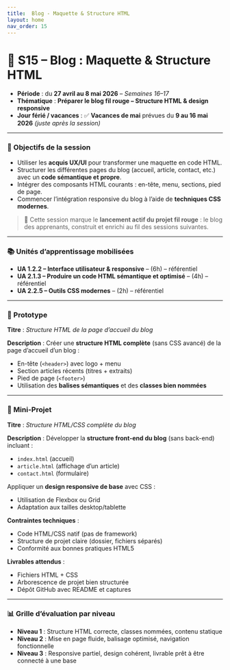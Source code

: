 ```yaml
---
title:  Blog - Maquette & Structure HTML
layout: home
nav_order: 15
---
```


# **📅 S15 – Blog : Maquette & Structure HTML**

- **Période** : du **27 avril au 8 mai 2026** – *Semaines 16–17*
- **Thématique** : **Préparer le blog fil rouge – Structure HTML & design responsive**
- **Jour férié / vacances** : ✅ **Vacances de mai** prévues du **9 au 16 mai 2026** *(juste après la session)*

---

### 🧭 Objectifs de la session

* Utiliser les **acquis UX/UI** pour transformer une maquette en code HTML.
* Structurer les différentes pages du blog (accueil, article, contact, etc.) avec un **code sémantique et propre**.
* Intégrer des composants HTML courants : en-tête, menu, sections, pied de page.
* Commencer l’intégration responsive du blog à l’aide de **techniques CSS modernes**.

> 🧩 Cette session marque le **lancement actif du projet fil rouge** : le blog des apprenants, construit et enrichi au fil des sessions suivantes.

---

### 📚 Unités d’apprentissage mobilisées

* **UA 1.2.2 – Interface utilisateur & responsive** – (6h) – référentiel
* **UA 2.1.3 – Produire un code HTML sémantique et optimisé** – (4h) – référentiel
* **UA 2.2.5 – Outils CSS modernes** – (2h) – référentiel

---

### 🧩 Prototype

**Titre** : *Structure HTML de la page d’accueil du blog*

**Description** :
Créer une **structure HTML complète** (sans CSS avancé) de la page d’accueil d’un blog :

* En-tête (`<header>`) avec logo + menu
* Section articles récents (titres + extraits)
* Pied de page (`<footer>`)
* Utilisation des **balises sémantiques** et des **classes bien nommées**

---

### 🧪 Mini-Projet

**Titre** : *Structure HTML/CSS complète du blog*

**Description** :
Développer la **structure front-end du blog** (sans back-end) incluant :

* `index.html` (accueil)
* `article.html` (affichage d’un article)
* `contact.html` (formulaire)

Appliquer un **design responsive de base** avec CSS :

* Utilisation de Flexbox ou Grid
* Adaptation aux tailles desktop/tablette

**Contraintes techniques** :

* Code HTML/CSS natif (pas de framework)
* Structure de projet claire (dossier, fichiers séparés)
* Conformité aux bonnes pratiques HTML5

**Livrables attendus** :

* Fichiers HTML + CSS
* Arborescence de projet bien structurée
* Dépôt GitHub avec README et captures

---

### 📊 Grille d’évaluation par niveau

* **Niveau 1** : Structure HTML correcte, classes nommées, contenu statique
* **Niveau 2** : Mise en page fluide, balisage optimisé, navigation fonctionnelle
* **Niveau 3** : Responsive partiel, design cohérent, livrable prêt à être connecté à une base
